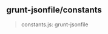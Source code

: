 
<br><a name="module_grunt-jsonfile/constants"></a>

## grunt-jsonfile/constants
> constants.js: grunt-jsonfile

